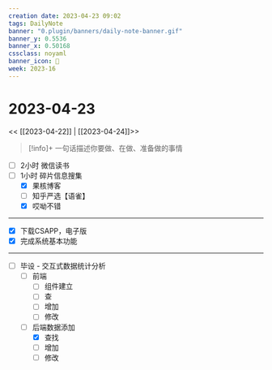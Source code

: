 ```yaml
---
creation date: 2023-04-23 09:02
tags: DailyNote
banner: "0.plugin/banners/daily-note-banner.gif"
banner_y: 0.5536
banner_x: 0.50168
cssclass: noyaml
banner_icon: 💌
week: 2023-16
---
```


# 2023-04-23

<< [[2023-04-22]] | [[2023-04-24]]>>


> [!info]+ 一句话描述你要做、在做、准备做的事情
> 


- [ ] 2小时 微信读书
- [ ] 1小时 碎片信息搜集
	- [x] 果核博客
	- [ ] 知乎严选【语雀】
	- [x] 哎呦不错

---

- [x] 下载CSAPP，电子版
- [x] 完成系统基本功能

---

- [ ] 毕设 - 交互式数据统计分析
	- [ ] 前端
		- [ ] 组件建立
		- [ ] 查
		- [ ] 增加
		- [ ] 修改
	- [ ] 后端数据添加
		- [x] 查找
		- [ ] 增加
		- [ ] 修改
